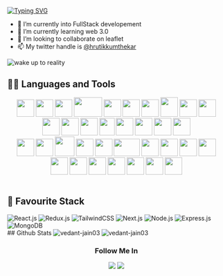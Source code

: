 
  [![Typing SVG](https://readme-typing-svg.herokuapp.com?color=0E9E3D&lines=Hey+I'am+hrutik+kumthekar)](https://git.io/typing-svg)




- 🔭 I’m currently into FullStack developement
- 🌱 I’m currently learning web 3.0
- 👯 I’m looking to collaborate on leaflet
- 📫 My twitter handle is <a href="https://twitter.com/HrutikKumthekar">@hrutikkumthekar</a>



<img src="https://i.pinimg.com/originals/b4/e3/71/b4e371619042d1e80918d09904e90f7d.gif" alt="wake up to reality">



## 👨‍💻 Languages and Tools

<div align="center">

<img src="https://i.imgur.com/Riq5bIb.png" height="40" width="40">
<img src="https://i.imgur.com/Uivesm4.png" height="40" width="40">
<img src="https://i.imgur.com/KUlechH.png" height="40" width="40">
<img src="https://i.imgur.com/lPav31e.png" height="45" width="65">
<img src="https://i.imgur.com/uTwsATT.png" height="40" width="40">
<img src="https://i.imgur.com/0zjDnXw.png" height="40" width="40">
<img src="https://i.imgur.com/VBd4aS3.png" height="40" width="40">
<img src="https://i.imgur.com/KSZRGKH.png" height="45" width="40">
<img src="https://i.imgur.com/JcUsLfc.png" height="40" width="40">
<img src="https://i.imgur.com/pWp0iDn.png" height="40" width="40"> 
<img src="https://i.imgur.com/wa305S7.png" height="40" width="40">
<img src="https://i.imgur.com/wsUmcb5.png" height="40" width="40">
<img src="https://i.imgur.com/3NP07nj.png" height="40" width="40">
<img src="https://i.imgur.com/mH7zbFv.png" height="40" width="35">
<img src="https://i.imgur.com/9Ulh3vX.png" height="40" width="40">
<img src="https://i.imgur.com/apxFVxR.png" height="40" width="40">
<img src="https://i.imgur.com/t74wIVs.png" height="40" width="40">
<img src="https://i.imgur.com/egRbxBy.png" height="40" width="40">

<br />

<img src="https://i.imgur.com/CfbGSw2.png" height="40" width="40">
<img src="https://i.imgur.com/ydbeeyk.png" height="40" width="40">
<img src="https://i.imgur.com/054LTZq.png" height="45" width="45">
<img src="https://i.imgur.com/mQGR6nx.png" height="40" width="40">
<img src="https://i.imgur.com/x6EieWc.png" height="40" width="40">
<img src="https://i.imgur.com/K5LeVnW.png" height="40" width="60">
<img src="https://i.imgur.com/ehWaPTK.png" height="40" width="40">
<img src="https://i.imgur.com/4ryo0Qh.png" height="40" width="40">
<img src="https://i.imgur.com/59p9PDP.png" height="40" width="40">
<img src="https://i.imgur.com/DjzmcTo.png" height="40" width="40">
<img src="https://i.imgur.com/VjulBsn.png" height="40" width="40">
<img src="https://i.imgur.com/H3C168v.png" height="40" width="40">
<img src="https://i.imgur.com/bbawh2F.png" height="40" width="40">
<img src="https://i.imgur.com/0BKuO1I.png" height="40" width="40">
<img src="https://i.imgur.com/b65wQ01.png" height="40" width="40">
<img src="https://i.imgur.com/0EZWddS.png" height="40" width="40">
<img src="https://i.imgur.com/yBHwdqa.png" height="40" width="40">
</div>

<br /> 

## 🎀 Favourite Stack

<div align="left">

<img alt="React.js" src="https://img.shields.io/badge/React-20232A?style=for-the-badge&logo=react&logoColor=61DAFB" />
<img alt="Redux.js" src="https://img.shields.io/badge/Redux-593D88?style=for-the-badge&logo=redux&logoColor=white" />
<img alt="TailwindCSS" src="https://img.shields.io/badge/Tailwind_CSS-38B2AC?style=for-the-badge&logo=tailwind-css&logoColor=white"/>
<img alt="Next.js" src="https://img.shields.io/badge/next.js-000000?style=for-the-badge&logo=nextdotjs&logoColor=white" />
<img alt="Node.js" src="https://img.shields.io/badge/Node.js-43853D?style=for-the-badge&logo=node.js&logoColor=white" />
<img alt="Express.js" src="https://img.shields.io/badge/express.js-%23404d59.svg?style=for-the-badge&logo=express&logoColor=%2361DAFB"/>
<img alt="MongoDB" src="https://img.shields.io/badge/MongoDB-4EA94B?style=for-the-badge&logo=mongodb&logoColor=white" />

</div>
## Github Stats
<img src="https://github-readme-stats.vercel.app/api/top-langs?username=hrutik7&show_icons=true&locale=en&layout=compact" alt="vedant-jain03" >
<img src="https://github-readme-stats.vercel.app/api?username=hrutik7&show_icons=true&locale=en" alt="vedant-jain03" >


<h3 align="center">Follow Me In</h3>
<div align="center">
  
[<img src="https://img.shields.io/badge/linkedin-%230077B5.svg?&style=for-the-badge&logo=linkedin&logoColor=white">](https://www.linkedin.com/in/hrutik-kumthekar-b997bb228/)
[<img src="https://img.shields.io/badge/twitter-%230077B5.svg?&style=for-the-badge&logo=twitter&logoColor=white">](https://twitter.com/HrutikKumthekar)

</div>


<!-- <h3 align="center">Visitor Count</h3>
<a align="center" href="https://profile-counter.glitch.me/{hrutik7}/count.svg">
  
  ![VisitorCount](https://profile-counter.glitch.me/{hrutik7}/count.svg)  
  
</a> -->
